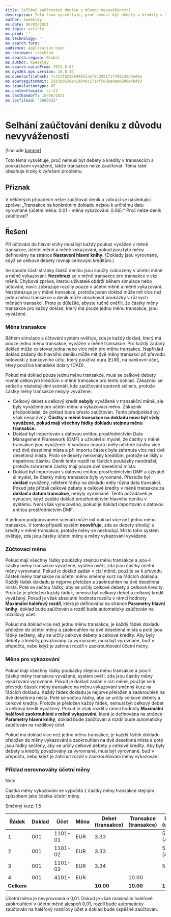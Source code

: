 ```yaml
---
title: Selhání zaúčtování deníku z důvodu nevyváženosti
description: Toto téma vysvětluje, proč nemusí být debety a kredity v transakcích s poukázkami vyvážené, takže transakce nelze zaúčtovat. Téma také obsahuje kroky k vyřešení problému.
author: kweekley
ms.date: 08/03/2021
ms.topic: article
ms.prod: ''
ms.technology: ''
ms.search.form: ''
audience: Application User
ms.reviewer: roschlom
ms.search.region: Global
ms.author: kweekley
ms.search.validFrom: 2021-8-03
ms.dyn365.ops.version: 10.0.14
ms.openlocfilehash: fc413f8230849653aef8c2951f1749823edded6e
ms.sourcegitcommit: 25b3dd639e41d040c2714f56deadaa0906e4b493
ms.translationtype: HT
ms.contentlocale: cs-CZ
ms.lasthandoff: 10/06/2021
ms.locfileid: "7605422"
---
```

# <a name="journal-posting-failure-because-of-imbalance"></a>Selhání zaúčtování deníku z důvodu nevyváženosti

[!include [banner](../includes/banner.md)]

Toto téma vysvětluje, proč nemusí být debety a kredity v transakcích s poukázkami vyvážené, takže transakce nelze zaúčtovat. Téma také obsahuje kroky k vyřešení problému.

## <a name="symptom"></a>Příznak

V některých případech nelze zaúčtovat deník a zobrazí se následující zpráva: „Transakce na konkrétním dokladu nejsou k určitému datu vyrovnané (účetní měna: 0.01 - měna vykazování: 0.06).“ Proč nelze deník zaúčtovat?

## <a name="resolution"></a>Řešení

Při účtování do hlavní knihy musí být každý poukaz vyvážen v měně transakce, účetní měně a měně vykazování, pokud jsou tyto měny definovány na stránce **Nastavení hlavní knihy**. (Doklady jsou vyrovnané, když se celkové debety rovnají celkovým kreditům.)

Ve spodní části stránky řádků deníku jsou součty zobrazeny v účetní měně a měně vykazování. **Nezobrazí** se v měně transakce pro transakce v cizí měně. Chybová zpráva, kterou uživatelé obdrží během simulace nebo účtování, navíc zobrazuje rozdíly pouze v účetní měně a měně vykazování. Nezobrazuje je v měně transakce, protože jeden doklad může mít více než jednu měnu transakce a deník může obsahovat poukázky v různých měnách transakcí. Proto je důležité, abyste ručně ověřili, že částky měny transakce pro každý doklad, který má pouze jednu měnu transakce, jsou vyvážené.

### <a name="transaction-currency"></a>Měna transakce

Během simulace a účtování systém ověřuje, zda je každý doklad, který má pouze jednu měnu transakce, vyvážen v měně transakce. Pro každý zadaný doklad může existovat jedna nebo více měn pro měnu transakce. Například doklad zadaný do hlavního deníku může mít dvě měny transakcí při převodu hotovosti z bankovního účtu, který používá eura (EUR), na bankovní účet, který používá kanadské dolary (CAD).

Pokud má doklad pouze jednu měnu transakce, musí se celkové debety rovnat celkovým kreditům v měně transakce pro tento doklad. Zákazníci se setkali s následujícími scénáři, kde zaúčtování správně selhalo, protože částky měny transakce nebyly vyvážené:

- Celkový debet a celkový kredit **nebyly** vyvážené v transakční měně, ale byly vyvážené pro účetní měnu a vykazovací měnu. Zákazník předpokládal, že doklad bude přesto zaúčtován. Tento předpoklad byl však nesprávný. **Částky v měně transakce na dokladu musí být vždy vyvážené, pokud mají všechny řádky dokladu stejnou měnu transakce.**
- Doklad byl importován s datovou entitou prostřednictvím Data Management Framework (DMF) a uživatel si myslel, že částky v měně transakce jsou vyvážené. V souboru importu měly některé částky více než dvě desetinná místa a při importu částek byla zahrnuta více než dvě desetinná místa. Proto se debety nerovnaly kreditům, protože se lišily o nepatrnou částku. Deník tento rozdíl na řádcích poukázky neodrážel, protože zobrazené částky mají pouze dvě desetinná místa.
- Doklad byl importován s datovou entitou prostřednictvím DMF a uživatel si myslel, že částky měny transakce byly vyrovnané. Přestože byl **doklad** vyvážený, některé řádky na dokladu měly různá data transakcí. Pokud jste přidali celkové debety a celkové kredity v měně transakce za **doklad a datum transakce**, nebyly vyrovnané. Tento požadavek je vynucen, když zadáte doklad prostřednictvím hlavního deníku v systému. Není však vynucováno, pokud je doklad importován s datovou entitou prostřednictvím DMF.

V jednom podporovaném scénáři může mít doklad více než jednu měnu transakce. V tomto případě systém **neověřuje**, zda se debety shodují s kredity v měně transakce, protože měny se neshodují. Místo toho systém ověřuje, zda jsou částky účetní měny a měny vykazování vyvážené.

### <a name="accounting-currency"></a>Zúčtovací měna

Pokud mají všechny řádky poukázky stejnou měnu transakce a jsou-li částky měny transakce vyvážené, systém ověří, zda jsou částky účetní měny vyrovnané. Pokud je doklad zadán v cizí měně, použije se k převodu částek měny transakce na účetní měnu směnný kurz na řádcích dokladu. Každý řádek dokladu je nejprve přeložen a zaokrouhlen na dvě desetinná místa. Poté se sečtou řádky, aby se určily celkové debety a celkové kredity. Protože je přeložen každý řádek, nemusí být celkový debet a celkový kredit vyvážený. Pokud je však absolutní hodnota rozdílu v rámci hodnoty **Maximální haléřový rozdíl**, která je definována na stránce **Parametry hlavní knihy**, doklad bude zaúčtován a rozdíl bude automaticky zaúčtován na rozdílový účet.

Pokud má doklad více než jednu měnu transakce, je každý řádek dokladu přeložen do účetní měny a zaokrouhlen na dvě desetinná místa a poté jsou řádky sečteny, aby se určily celkové debety a celkové kredity. Aby byly debety a kredity považovány za vyrovnané, musí být vyrovnané, buď v přepočtu, nebo když je zahrnut rozdíl v zaokrouhlování účetní měny.

### <a name="reporting-currency"></a>Měna pro vykazování

Pokud mají všechny řádky poukázky stejnou měnu transakce a jsou-li částky měny transakce vyvážené, systém ověří, zda jsou částky měny vykazování vyrovnané. Pokud je doklad zadán v cizí měně, použije se k převodu částek měny transakce na měnu vykazování směnný kurz na řádcích dokladu. Každý řádek dokladu je nejprve přeložen a zaokrouhlen na dvě desetinná místa. Poté se sečtou řádky, aby se určily celkové debety a celkové kredity. Protože je přeložen každý řádek, nemusí být celkový debet a celkový kredit vyvážený. Pokud je však rozdíl v rámci hodnoty **Maximální haléřové zaokrouhlení v měně vykazování**, která je definována na stránce **Parametry hlavní knihy**, doklad bude zaúčtován a rozdíl bude automaticky zaúčtován na rozdílový účet.

Pokud má doklad více než jednu měnu transakce, je každý řádek dokladu přeložen do měny vykazování a zaokrouhlen na dvě desetinná místa a poté jsou řádky sečteny, aby se určily celkové debety a celkové kredity. Aby byly debety a kredity považovány za vyrovnané, musí být vyrovnané, buď v přepočtu, nebo když je zahrnut rozdíl v zaokrouhlování měny vykazování.

### <a name="example-for-an-accounting-currency-imbalance"></a>Příklad nerovnováhy účetní měny

> [!NOTE]
> Částka měny vykazování se vypočítá z částky měny transakce stejným způsobem jako částka účetní měny.

Směnný kurz: 1,5

| Řádek | Doklad | Účet | Měna | Debet (transakce) | Transakce (transakce) | Debet (účetní) | Kredit (účetní) |
|---|---|---|---|---|---|---|---|
| 1 | 001 | 1101-01 | EUR | 3.33 | | 5,00 (4,995) | |
| 2 | 001 | 1101-02 | EUR | 3.33 | | 5,00 (4,995) | |
| 3 | 001 | 1101-03 | EUR | 3.34 | | 5.01 | |
| 4 | 001 | 4101- | EUR | | 10.00 | | 15.00 |
| **Celkem** | | | | **10.00** | **10.00** | **15.01** | **15.00** |

Účetní měna je nevyrovnaná o 0,01. Dokud je však maximální haléřové zaokrouhlení v účetní měně alespoň 0,01, rozdíl bude automaticky zaúčtován na haléřový rozdílový účet a doklad bude úspěšně zaúčtován.
